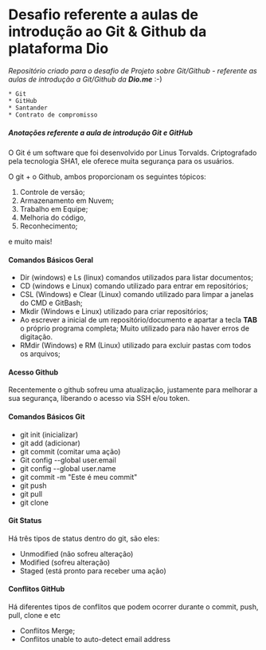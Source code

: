 # Desafio referente a aulas de introdução ao Git & Github da plataforma Dio


_Repositório criado para o desafio de Projeto sobre Git/Github - referente as aulas de introdução a Git/Github da **Dio.me**_ :-)


```
* Git
* GitHub
* Santander
* Contrato de compromisso
```

##### Anotações referente a aula de introdução Git e GitHub

O Git é um software que foi desenvolvido por Linus Torvalds. Criptografado pela tecnologia SHA1, ele oferece muita segurança para os usuários.

O git + o Github, ambos proporcionam os seguintes tópicos:


1. Controle de versão;
2. Armazenamento em Nuvem;
3. Trabalho em Equipe;
4. Melhoria do código,
5. Reconhecimento;

e muito mais!


#### Comandos Básicos Geral

- Dir (windows) e Ls (linux) comandos utilizados para listar documentos;
- CD (windows e Linux) comando utilizado para entrar em repositórios;
- CSL (Windows) e Clear (Linux) comando utilizado para limpar a janelas do CMD e GitBash;
- Mkdir (Windows e Linux) utilizado para criar repositórios;
- Ao escrever a inicial de um repositório/documento e apartar a tecla **TAB** o próprio programa completa; Muito utilizado para não haver erros de digitação.
- RMdir (Windows) e RM (Linux) utilizado para excluir pastas com todos os arquivos;


#### Acesso Github

Recentemente o github sofreu uma atualização, justamente para melhorar a sua segurança, liberando o acesso via SSH e/ou token.

#### Comandos Básicos Git

- git init (inicializar)
- git add (adicionar)
- git commit (comitar uma ação)
- Git config --global user.email
- git config --global user.name
- git commit -m "Este é meu commit"
- git push
- git pull
- git clone


#### Git Status
Há três tipos de status dentro do git, são eles:
- Unmodified (não sofreu alteração)
- Modified (sofreu alteração)
- Staged (está pronto para receber uma ação)

#### Conflitos GitHub

Há diferentes tipos de conflitos que podem ocorrer durante o commit, push, pull, clone e etc

- Conflitos Merge;
- Conflitos unable to auto-detect email address

